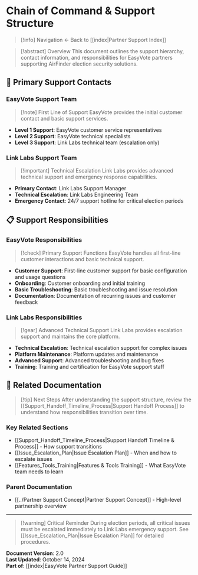 # Chain of Command & Support Structure

> [!info] Navigation
> ← Back to [[index|Partner Support Index]]

> [!abstract] Overview
> This document outlines the support hierarchy, contact information, and responsibilities for EasyVote partners supporting AirFinder election security solutions.

## 🏢 Primary Support Contacts

### EasyVote Support Team

> [!note] First Line of Support
> EasyVote provides the initial customer contact and basic support services.

- **Level 1 Support**: EasyVote customer service representatives
- **Level 2 Support**: EasyVote technical specialists  
- **Level 3 Support**: Link Labs technical team (escalation only)

### Link Labs Support Team

> [!important] Technical Escalation
> Link Labs provides advanced technical support and emergency response capabilities.

- **Primary Contact**: Link Labs Support Manager
- **Technical Escalation**: Link Labs Engineering Team
- **Emergency Contact**: 24/7 support hotline for critical election periods

## 📋 Support Responsibilities

### EasyVote Responsibilities

> [!check] Primary Support Functions
> EasyVote handles all first-line customer interactions and basic technical support.

- **Customer Support**: First-line customer support for basic configuration and usage questions
- **Onboarding**: Customer onboarding and initial training
- **Basic Troubleshooting**: Basic troubleshooting and issue resolution
- **Documentation**: Documentation of recurring issues and customer feedback

### Link Labs Responsibilities

> [!gear] Advanced Technical Support
> Link Labs provides escalation support and maintains the core platform.

- **Technical Escalation**: Technical escalation support for complex issues
- **Platform Maintenance**: Platform updates and maintenance
- **Advanced Support**: Advanced troubleshooting and bug fixes
- **Training**: Training and certification for EasyVote support staff

## 🔗 Related Documentation

> [!tip] Next Steps
> After understanding the support structure, review the [[Support_Handoff_Timeline_Process|Support Handoff Process]] to understand how responsibilities transition over time.

### Key Related Sections
- [[Support_Handoff_Timeline_Process|Support Handoff Timeline & Process]] - How support transitions
- [[Issue_Escalation_Plan|Issue Escalation Plan]] - When and how to escalate issues
- [[Features_Tools_Training|Features & Tools Training]] - What EasyVote team needs to learn

### Parent Documentation
- [[../Partner Support Concept|Partner Support Concept]] - High-level partnership overview

---

> [!warning] Critical Reminder
> During election periods, all critical issues must be escalated immediately to Link Labs emergency support. See [[Issue_Escalation_Plan|Issue Escalation Plan]] for detailed procedures.

**Document Version**: 2.0  
**Last Updated**: October 14, 2024  
**Part of**: [[index|EasyVote Partner Support Guide]]
